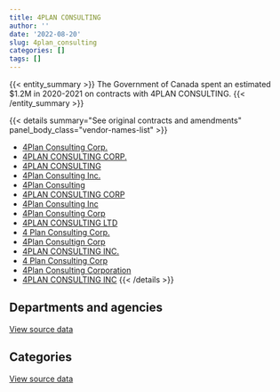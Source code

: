 ```yaml
---
title: 4PLAN CONSULTING
author: ''
date: '2022-08-20'
slug: 4plan_consulting
categories: []
tags: []
---
```


<script src="/rmarkdown-libs/htmlwidgets/htmlwidgets.js"></script>
<link href="/rmarkdown-libs/datatables-css/datatables-crosstalk.css" rel="stylesheet" />
<script src="/rmarkdown-libs/datatables-binding/datatables.js"></script>
<script src="/rmarkdown-libs/jquery/jquery-3.6.0.min.js"></script>
<link href="/rmarkdown-libs/dt-core-bootstrap/css/dataTables.bootstrap.min.css" rel="stylesheet" />
<link href="/rmarkdown-libs/dt-core-bootstrap/css/dataTables.bootstrap.extra.css" rel="stylesheet" />
<script src="/rmarkdown-libs/dt-core-bootstrap/js/jquery.dataTables.min.js"></script>
<script src="/rmarkdown-libs/dt-core-bootstrap/js/dataTables.bootstrap.min.js"></script>
<link href="/rmarkdown-libs/crosstalk/css/crosstalk.min.css" rel="stylesheet" />
<script src="/rmarkdown-libs/crosstalk/js/crosstalk.min.js"></script>
<script src="/rmarkdown-libs/htmlwidgets/htmlwidgets.js"></script>
<link href="/rmarkdown-libs/datatables-css/datatables-crosstalk.css" rel="stylesheet" />
<script src="/rmarkdown-libs/datatables-binding/datatables.js"></script>
<script src="/rmarkdown-libs/jquery/jquery-3.6.0.min.js"></script>
<link href="/rmarkdown-libs/dt-core-bootstrap/css/dataTables.bootstrap.min.css" rel="stylesheet" />
<link href="/rmarkdown-libs/dt-core-bootstrap/css/dataTables.bootstrap.extra.css" rel="stylesheet" />
<script src="/rmarkdown-libs/dt-core-bootstrap/js/jquery.dataTables.min.js"></script>
<script src="/rmarkdown-libs/dt-core-bootstrap/js/dataTables.bootstrap.min.js"></script>
<link href="/rmarkdown-libs/crosstalk/css/crosstalk.min.css" rel="stylesheet" />
<script src="/rmarkdown-libs/crosstalk/js/crosstalk.min.js"></script>

{{< entity_summary >}}
The Government of Canada spent an estimated \$1.2M in 2020-2021 on contracts with 4PLAN CONSULTING.
{{< /entity_summary >}}

{{< details summary="See original contracts and amendments" panel_body_class="vendor-names-list" >}}
- [4Plan Consulting Corp.](https://search.open.canada.ca/en/ct/?sort=contract_value_f%20desc&page=1&search_text=%224Plan%20Consulting%20Corp.%22)
- [4PLAN CONSULTING CORP.](https://search.open.canada.ca/en/ct/?sort=contract_value_f%20desc&page=1&search_text=%224PLAN%20CONSULTING%20CORP.%22)
- [4PLAN CONSULTING](https://search.open.canada.ca/en/ct/?sort=contract_value_f%20desc&page=1&search_text=%224PLAN%20CONSULTING%22)
- [4Plan Consulting Inc.](https://search.open.canada.ca/en/ct/?sort=contract_value_f%20desc&page=1&search_text=%224Plan%20Consulting%20Inc.%22)
- [4Plan Consulting](https://search.open.canada.ca/en/ct/?sort=contract_value_f%20desc&page=1&search_text=%224Plan%20Consulting%22)
- [4PLAN CONSULTING CORP](https://search.open.canada.ca/en/ct/?sort=contract_value_f%20desc&page=1&search_text=%224PLAN%20CONSULTING%20CORP%22)
- [4Plan Consulting Inc](https://search.open.canada.ca/en/ct/?sort=contract_value_f%20desc&page=1&search_text=%224Plan%20Consulting%20Inc%22)
- [4Plan Consulting Corp](https://search.open.canada.ca/en/ct/?sort=contract_value_f%20desc&page=1&search_text=%224Plan%20Consulting%20Corp%22)
- [4PLAN CONSULTING LTD](https://search.open.canada.ca/en/ct/?sort=contract_value_f%20desc&page=1&search_text=%224PLAN%20CONSULTING%20LTD%22)
- [4 Plan Consulting Corp.](https://search.open.canada.ca/en/ct/?sort=contract_value_f%20desc&page=1&search_text=%224%20Plan%20Consulting%20Corp.%22)
- [4Plan Consultign Corp](https://search.open.canada.ca/en/ct/?sort=contract_value_f%20desc&page=1&search_text=%224Plan%20Consultign%20Corp%22)
- [4PLAN CONSULTING INC.](https://search.open.canada.ca/en/ct/?sort=contract_value_f%20desc&page=1&search_text=%224PLAN%20CONSULTING%20INC.%22)
- [4 Plan Consulting Corp](https://search.open.canada.ca/en/ct/?sort=contract_value_f%20desc&page=1&search_text=%224%20Plan%20Consulting%20Corp%22)
- [4Plan Consulting Corporation](https://search.open.canada.ca/en/ct/?sort=contract_value_f%20desc&page=1&search_text=%224Plan%20Consulting%20Corporation%22)
- [4PLAN CONSULTING INC](https://search.open.canada.ca/en/ct/?sort=contract_value_f%20desc&page=1&search_text=%224PLAN%20CONSULTING%20INC%22)
{{< /details >}}

## Departments and agencies

<div id="htmlwidget-1" style="width:100%;height:auto;" class="datatables html-widget"></div>
<script type="application/json" data-for="htmlwidget-1">{"x":{"style":"bootstrap","filter":"none","vertical":false,"data":[["<a href=\"/departments/aafc-aac/\">Agriculture and Agri-Food Canada<\/a>","<a href=\"/departments/aandc-aadnc/\">Crown-Indigenous Relations and Northern Affairs Canada<\/a>","<a href=\"/departments/cbsa-asfc/\">Canada Border Services Agency<\/a>","<a href=\"/departments/cnsc-ccsn/\">Canadian Nuclear Safety Commission<\/a>","<a href=\"/departments/cra-arc/\">Canada Revenue Agency<\/a>","<a href=\"/departments/dfatd-maecd/\">Global Affairs Canada<\/a>","<a href=\"/departments/dfo-mpo/\">Fisheries and Oceans Canada<\/a>","<a href=\"/departments/dnd-mdn/\">National Defence<\/a>","<a href=\"/departments/esdc-edsc/\">Employment and Social Development Canada<\/a>","<a href=\"/departments/hc-sc/\">Health Canada<\/a>","<a href=\"/departments/nserc-crsng/\">Natural Sciences and Engineering Research Council of Canada<\/a>","<a href=\"/departments/ps-sp/\">Public Safety Canada<\/a>","<a href=\"/departments/pwgsc-tpsgc/\">Public Services and Procurement Canada<\/a>","<a href=\"/departments/rcmp-grc/\">Royal Canadian Mounted Police<\/a>","<a href=\"/departments/ssc-spc/\">Shared Services Canada<\/a>","<a href=\"/departments/tbs-sct/\">Treasury Board of Canada Secretariat<\/a>","<a href=\"/departments/tc/\">Transport Canada<\/a>"],[null,49666.98,259119.56,101156.34,null,415865.81,24916.5,541182.04,63391.78,null,null,60818.86,null,80479.46,null,352692.21,null],[36499,0,231482.49,213422.34,null,383203.88,null,188875.16,null,null,185263.04,null,null,null,9325.89,134277.44,24860],[null,null,205875,214007.06,null,304918.91,null,141609.93,null,49042,61528.96,null,null,null,null,134645.33,93600],[null,null,null,null,26894,255350.39,null,38771.97,null,null,null,null,836420.13,null,null,55918.28,null]],"container":"<table class=\"table table-striped table-hover row-border order-column display\">\n  <thead>\n    <tr>\n      <th>Department<\/th>\n      <th>2017-2018<\/th>\n      <th>2018-2019<\/th>\n      <th>2019-2020<\/th>\n      <th>2020-2021<\/th>\n    <\/tr>\n  <\/thead>\n<\/table>","options":{"order":[[4,"desc"]],"pageLength":10,"autoWidth":true,"columnDefs":[{"targets":1,"render":"function(data, type, row, meta) {\n    return type !== 'display' ? data : DTWidget.formatCurrency(data, \"$\", 2, 3, \",\", \".\", true, null);\n  }"},{"targets":2,"render":"function(data, type, row, meta) {\n    return type !== 'display' ? data : DTWidget.formatCurrency(data, \"$\", 2, 3, \",\", \".\", true, null);\n  }"},{"targets":3,"render":"function(data, type, row, meta) {\n    return type !== 'display' ? data : DTWidget.formatCurrency(data, \"$\", 2, 3, \",\", \".\", true, null);\n  }"},{"targets":4,"render":"function(data, type, row, meta) {\n    return type !== 'display' ? data : DTWidget.formatCurrency(data, \"$\", 2, 3, \",\", \".\", true, null);\n  }"},{"width":"16%","targets":[1,2,3,4]},{"className":"dt-right","targets":[1,2,3,4]}],"orderClasses":false}},"evals":["options.columnDefs.0.render","options.columnDefs.1.render","options.columnDefs.2.render","options.columnDefs.3.render"],"jsHooks":[]}</script>
<p class="text-right">
<a href="https://github.com/GoC-Spending/contracts-data/tree/main/data/out/vendors/4plan_consulting/summary_by_fiscal_year_by_department.csv" class="source-data-link btn btn-link">View source data</a>
</p>

## Categories

<div id="htmlwidget-2" style="width:100%;height:auto;" class="datatables html-widget"></div>
<script type="application/json" data-for="htmlwidget-2">{"x":{"style":"bootstrap","filter":"none","vertical":false,"data":[["<a href=\"/categories/1_facilities_and_construction/\">Facilities and construction<\/a>","<a href=\"/categories/2_professional_services/\">Professional services<\/a>","<a href=\"/categories/3_information_technology/\">Information technology<\/a>","<a href=\"/categories/9_human_capital/\">Human capital<\/a>"],[51828.26,1578343.61,298565.9,20551.78],[null,1213104.38,194104.86,null],[null,1156185.2,null,49042],[null,1213354.76,null,null]],"container":"<table class=\"table table-striped table-hover row-border order-column display\">\n  <thead>\n    <tr>\n      <th>Category<\/th>\n      <th>2017-2018<\/th>\n      <th>2018-2019<\/th>\n      <th>2019-2020<\/th>\n      <th>2020-2021<\/th>\n    <\/tr>\n  <\/thead>\n<\/table>","options":{"order":[[4,"desc"]],"dom":"t","pageLength":30,"autoWidth":true,"columnDefs":[{"targets":1,"render":"function(data, type, row, meta) {\n    return type !== 'display' ? data : DTWidget.formatCurrency(data, \"$\", 2, 3, \",\", \".\", true, null);\n  }"},{"targets":2,"render":"function(data, type, row, meta) {\n    return type !== 'display' ? data : DTWidget.formatCurrency(data, \"$\", 2, 3, \",\", \".\", true, null);\n  }"},{"targets":3,"render":"function(data, type, row, meta) {\n    return type !== 'display' ? data : DTWidget.formatCurrency(data, \"$\", 2, 3, \",\", \".\", true, null);\n  }"},{"targets":4,"render":"function(data, type, row, meta) {\n    return type !== 'display' ? data : DTWidget.formatCurrency(data, \"$\", 2, 3, \",\", \".\", true, null);\n  }"},{"width":"16%","targets":[1,2,3,4]},{"className":"dt-right","targets":[1,2,3,4]}],"orderClasses":false,"lengthMenu":[10,25,30,50,100]}},"evals":["options.columnDefs.0.render","options.columnDefs.1.render","options.columnDefs.2.render","options.columnDefs.3.render"],"jsHooks":[]}</script>
<p class="text-right">
<a href="https://github.com/GoC-Spending/contracts-data/tree/main/data/out/vendors/4plan_consulting/summary_by_fiscal_year_by_category.csv" class="source-data-link btn btn-link">View source data</a>
</p>
